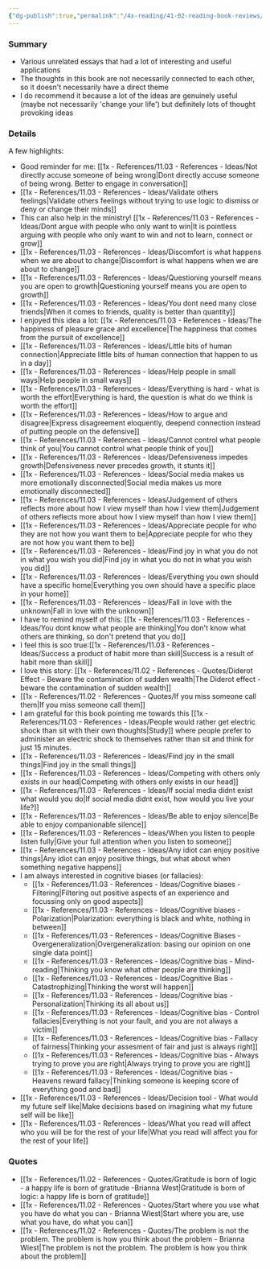 ```yaml
---
{"dg-publish":true,"permalink":"/4x-reading/41-02-reading-book-reviews/101-essays-that-will-change-your-life-brianna-wiest/","dgHomeLink":true,"dgPassFrontmatter":false,"dgShowBacklinks":true,"dgShowLocalGraph":false,"dgShowInlineTitle":true}
---
```



### Summary
- Various unrelated essays that had a lot of interesting and useful applications
- The thoughts in this book are not necessarily connected to each other, so it doesn't necessarily have a direct theme
- I do recommend it because a lot of the ideas are genuinely useful (maybe not necessarily 'change your life') but definitely lots of thought provoking ideas

### Details
A few highlights:
- Good reminder for me: [[1x - References/11.03 - References - Ideas/Not directly accuse someone of being wrong|Dont directly accuse someone of being wrong. Better to engage in conversation]]
- [[1x - References/11.03 - References - Ideas/Validate others feelings|Validate others feelings without trying to use logic to dismiss or deny or change their minds]]
- This can also help in the ministry! [[1x - References/11.03 - References - Ideas/Dont argue with people who only want to win|It is pointless arguing with people who only want to win and not to learn, connect or grow]]
- [[1x - References/11.03 - References - Ideas/Discomfort is what happens when we are about to change|Discomfort is what happens when we are about to change]]
- [[1x - References/11.03 - References - Ideas/Questioning yourself means you are open to growth|Questioning yourself means you are open to growth]]
- [[1x - References/11.03 - References - Ideas/You dont need many close friends|When it comes to friends, quality is better than quantity]]
- I enjoyed this idea a lot: [[1x - References/11.03 - References - Ideas/The happiness of pleasure grace and excellence|The happiness that comes from the pursuit of excellence]]
- [[1x - References/11.03 - References - Ideas/Little bits of human connection|Appreciate little bits of human connection that happen to us in a day]]
- [[1x - References/11.03 - References - Ideas/Help people in small ways|Help people in small ways]]
- [[1x - References/11.03 - References - Ideas/Everything is hard - what is worth the effort|Everything is hard, the question is what do we think is worth the effort]]
- [[1x - References/11.03 - References - Ideas/How to argue and disagree|Express disagreement eloquently, deepend connection instead of putting people on the defensive]]
- [[1x - References/11.03 - References - Ideas/Cannot control what people think of you|You cannot control what people think of you]]
- [[1x - References/11.03 - References - Ideas/Defensiveness impedes growth|Defensiveness never precedes growth, it stunts it]]
- [[1x - References/11.03 - References - Ideas/Social media makes us more emotionally disconnected|Social media makes us more emotionally disconnected]]
- [[1x - References/11.03 - References - Ideas/Judgement of others reflects more about how I view myself than how I view them|Judgement of others reflects more about how I view myself than how I view them]]
- [[1x - References/11.03 - References - Ideas/Appreciate people for who they are not how you want them to be|Appreciate people for who they are not how you want them to be]]
- [[1x - References/11.03 - References - Ideas/Find joy in what you do not in what you wish you did|Find joy in what you do not in what you wish you did]]
- [[1x - References/11.03 - References - Ideas/Everything you own should have a specific home|Everything you own should have a specific place in your home]]
- [[1x - References/11.03 - References - Ideas/Fall in love with the unknown|Fall in love with the unknown]]
- I have to remind myself of this: [[1x - References/11.03 - References - Ideas/You dont know what people are thinking|You don't know what others are thinking, so don't pretend that you do]]
- I feel this is soo true:[[1x - References/11.03 - References - Ideas/Success a product of habit more than skill|Success is a result of habit more than skill]]
- I love this story: [[1x - References/11.02 - References - Quotes/Diderot Effect - Beware the contamination of sudden wealth|The Diderot effect - beware the contamination of sudden wealth]]
- [[1x - References/11.02 - References - Quotes/If you miss someone call them|If you miss someone call them]]
- I am grateful for this book pointing me towards this [[1x - References/11.03 - References - Ideas/People would rather get electric shock than sit with their own thoughts|Study]] where people prefer to administer an electric shock to themselves rather than sit and think for just 15 minutes.
- [[1x - References/11.03 - References - Ideas/Find joy in the small things|Find joy in the small things]]
- [[1x - References/11.03 - References - Ideas/Competing with others only exists in our head|Competing with others only exists in our head]]
- [[1x - References/11.03 - References - Ideas/If social media didnt exist what would you do|If social media didnt exist, how would you live your life?]]
- [[1x - References/11.03 - References - Ideas/Be able to enjoy silence|Be able to enjoy companionable silence]]
- [[1x - References/11.03 - References - Ideas/When you listen to people listen fully|Give your full attention when you listen to someone]]
- [[1x - References/11.03 - References - Ideas/Any idiot can enjoy positive things|Any idiot can enjoy positive things, but what about when something negative happens]]
- I am always interested in cognitive biases (or fallacies):
	- [[1x - References/11.03 - References - Ideas/Cognitive biases - Filtering|Filtering out positive aspects of an experience and focussing only on good aspects]]
	- [[1x - References/11.03 - References - Ideas/Cognitive biases - Polarization|Polarization: everything is black and white, nothing in between]]
	- [[1x - References/11.03 - References - Ideas/Cognitive Biases - Overgeneralization|Overgeneralization: basing our opinion on one single data point]]
	- [[1x - References/11.03 - References - Ideas/Cognitive bias - Mind-reading|Thinking you know what other people are thinking]]
	- [[1x - References/11.03 - References - Ideas/Cognitive Bias - Catastrophizing|Thinking the worst will happen]]
	- [[1x - References/11.03 - References - Ideas/Cognitive bias - Personalization|Thinking its all about us]]
	- [[1x - References/11.03 - References - Ideas/Cognitive bias - Control fallacies|Everything is not your fault, and you are not always a victim]]
	- [[1x - References/11.03 - References - Ideas/Cognitive bias - Fallacy of fairness|Thinking your assesment of fair and just is always right]]
	- [[1x - References/11.03 - References - Ideas/Cognitive bias - Always trying to prove you are right|Always trying to prove you are right]]
	- [[1x - References/11.03 - References - Ideas/Cognitive bias - Heavens reward fallacy|Thinking someone is keeping score of everything good and bad]]
- [[1x - References/11.03 - References - Ideas/Decision tool - What would my future self like|Make decisions based on imagining what my future self will be like]]
- [[1x - References/11.03 - References - Ideas/What you read will affect who you will be for the rest of your life|What you read will affect you for the rest of your life]]

### Quotes
- [[1x - References/11.02 - References - Quotes/Gratitude is born of logic - a happy life is born of gratitude -Brianna West|Gratitude is born of logic: a happy life is born of gratitude]]
- [[1x - References/11.02 - References - Quotes/Start where you use what you have do what you can - Brianna Wiest|Start where you are, use what you have, do what you can]]
- [[1x - References/11.02 - References - Quotes/The problem is not the problem. The problem is how you think about the problem - Brianna Wiest|The problem is not the problem. The problem is how you think about the problem]]




